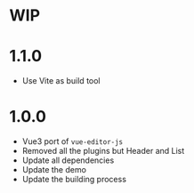 # WIP

# 1.1.0

- Use Vite as build tool


# 1.0.0

- Vue3 port of `vue-editor-js`
- Removed all the plugins but Header and List
- Update all dependencies
- Update the demo
- Update the building process
